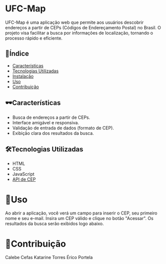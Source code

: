 # UFC-Map

UFC-Map é uma aplicação web que permite aos usuários descobrir endereços a partir de CEPs (Códigos de Endereçamento Postal) no Brasil. O projeto visa facilitar a busca por informações de localização, tornando o processo rápido e eficiente.

## 🔑Índice

- [Características](#características)
- [Tecnologias Utilizadas](#tecnologias-utilizadas)
- [Instalação](#instalação)
- [Uso](#uso)
- [Contribuição](#contribuição)

## 🕶Características

- Busca de endereços a partir de CEPs.
- Interface amigável e responsiva.
- Validação de entrada de dados (formato de CEP).
- Exibição clara dos resultados da busca.

## 🛠️Tecnologias Utilizadas

- HTML
- CSS
- JavaScript
- [API de CEP](https://viacep.com.br/)
# 🧭Uso

Ao abrir a aplicação, você verá um campo para inserir o CEP, seu primeiro nome e seu e-mail.
Insira um CEP válido e clique no botão "Acessar".
Os resultados da busca serão exibidos logo abaixo.

# 🤝Contribuição
Calebe Cefas
Katarine Torres
Érico Portela

